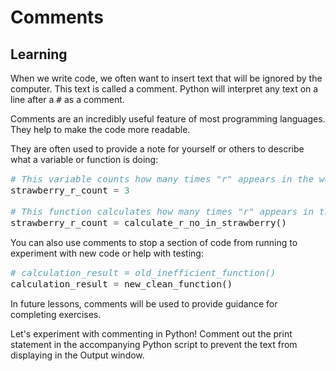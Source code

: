<style>
code, pre {
  font-size: 0.9rem;
}
</style>

# Comments

## Learning

When we write code, we often want to insert text that will be ignored by the computer. This text is called a comment. Python will interpret any text on a line after a ```#``` as a comment.

Comments are an incredibly useful feature of most programming languages. They help to make the code more readable.

They are often used to provide a note for yourself or others to describe what a variable or function is doing:

```python
# This variable counts how many times "r" appears in the word strawberry
strawberry_r_count = 3

# This function calculates how many times "r" appears in the word strawberry
strawberry_r_count = calculate_r_no_in_strawberry()
```

You can also use comments to stop a section of code from running to experiment with new code or help with testing:

```python
# calculation_result = old_inefficient_function()
calculation_result = new_clean_function()
```

In future lessons, comments will be used to provide guidance for completing exercises.

Let's experiment with commenting in Python! Comment out the print statement in the accompanying Python script to prevent the text from displaying in the Output window.